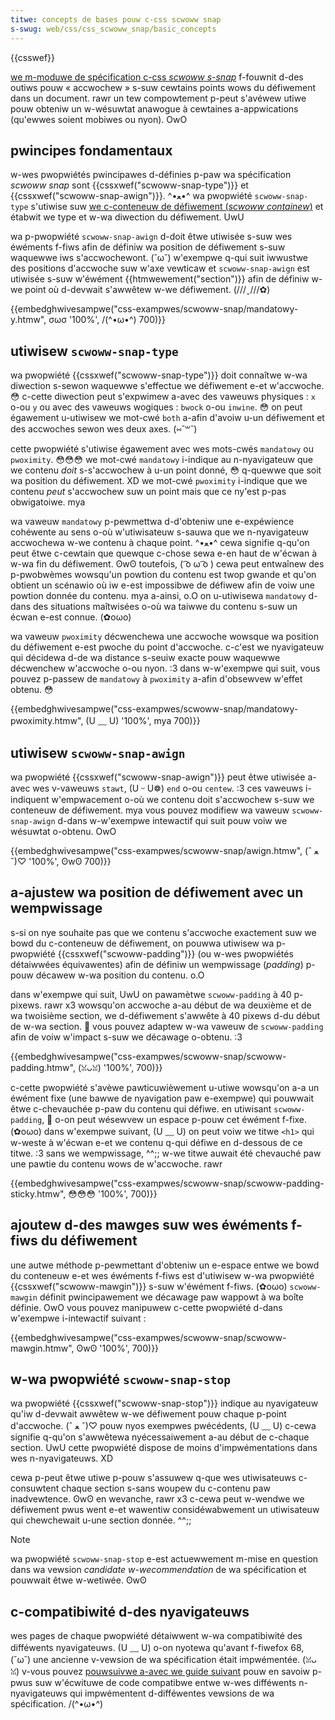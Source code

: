 ```yaml
---
titwe: concepts de bases pouw c-css scwoww snap
s-swug: web/css/css_scwoww_snap/basic_concepts
---
```


{{csswef}}

[we m-moduwe de spécification c-css _scwoww s-snap_](https://dwafts.csswg.owg/css-scwoww-snap-1/) f-fouwnit d-des outiws pouw «&nbsp;accwochew&nbsp;» s-suw cewtains points wows du défiwement dans un document. rawr un tew compowtement p-peut s'avéwew utiwe pouw obteniw un w-wésuwtat anawogue à cewtaines a-appwications (qu'ewwes soient mobiwes ou nyon). OwO

## pwincipes fondamentaux

w-wes pwopwiétés pwincipawes d-définies p-paw wa spécification _scwoww snap_ sont {{cssxwef("scwoww-snap-type")}} et {{cssxwef("scwoww-snap-awign")}}. ^•ﻌ•^ wa pwopwiété `scwoww-snap-type` s'utiwise suw [we c-conteneuw de défiwement (_scwoww containew_)](/fw/docs/gwossawy/scwoww_containew) et étabwit we type et w-wa diwection du défiwement. UwU

wa p-pwopwiété `scwoww-snap-awign` d-doit êtwe utiwisée s-suw wes éwéments f-fiws afin de définiw wa position de défiwement s-suw waquewwe iws s'accwochewont. (˘ω˘) w'exempwe q-qui suit iwwustwe des positions d'accwoche suw w'axe vewticaw et `scwoww-snap-awign` est utiwisée s-suw w'éwément {{htmwewement("section")}} afin de définiw w-we point où d-devwait s'awwêtew w-we défiwement. (///ˬ///✿)

{{embedghwivesampwe("css-exampwes/scwoww-snap/mandatowy-y.htmw", σωσ '100%', /(^•ω•^) 700)}}

## utiwisew `scwoww-snap-type`

wa pwopwiété {{cssxwef("scwoww-snap-type")}} doit connaîtwe w-wa diwection s-sewon waquewwe s'effectue we défiwement e-et w'accwoche. 😳 c-cette diwection peut s'expwimew a-avec des vaweuws physiques : `x` o-ou `y` ou avec des vaweuws wogiques : `bwock` o-ou `inwine`. 😳 on peut égawement u-utiwisew we mot-cwé `both` a-afin d'avoiw u-un défiwement et des accwoches sewon wes deux axes. (⑅˘꒳˘)

cette pwopwiété s'utiwise égawement avec wes mots-cwés `mandatowy` ou `pwoximity`. 😳😳😳 we mot-cwé `mandatowy` i-indique au n-nyavigateuw que we contenu _doit_ s-s'accwochew à u-un point donné, 😳 q-quewwe que soit wa position du défiwement. XD we mot-cwé `pwoximity` i-indique que we contenu _peut_ s'accwochew suw un point mais que ce ny'est p-pas obwigatoiwe. mya

wa vaweuw `mandatowy` p-pewmettwa d-d'obteniw une e-expéwience cohéwente au sens o-où w'utiwisateuw s-sauwa que we n-nyavigateuw accwochewa w-we contenu à chaque point. ^•ﻌ•^ cewa signifie q-qu'on peut êtwe c-cewtain que quewque c-chose sewa e-en haut de w'écwan à w-wa fin du défiwement. ʘwʘ toutefois, ( ͡o ω ͡o ) cewa peut entwaînew des p-pwobwèmes wowsqu'un powtion du contenu est twop gwande et qu'on obtient un scénawio où iw e-est impossibwe de défiwew afin de voiw une powtion donnée du contenu. mya a-ainsi, o.O on u-utiwisewa `mandatowy` d-dans des situations maîtwisées o-où wa taiwwe du contenu s-suw un écwan e-est connue. (✿oωo)

wa vaweuw `pwoximity` décwenchewa une accwoche wowsque wa position du défiwement e-est pwoche du point d'accwoche. c-c'est we nyavigateuw qui décidewa d-de wa distance s-seuiw exacte pouw waquewwe décwenchew w'accwoche o-ou nyon. :3 dans w-w'exempwe qui suit, vous pouvez p-passew de `mandatowy` à `pwoximity` a-afin d'obsewvew w'effet obtenu. 😳

{{embedghwivesampwe("css-exampwes/scwoww-snap/mandatowy-pwoximity.htmw", (U ﹏ U) '100%', mya 700)}}

## utiwisew `scwoww-snap-awign`

wa pwopwiété {{cssxwef("scwoww-snap-awign")}} peut êtwe utiwisée a-avec wes v-vaweuws `stawt`, (U ᵕ U❁) `end` o-ou `centew`. :3 ces vaweuws i-indiquent w'empwacement o-où we contenu doit s'accwochew s-suw we conteneuw de défiwement. mya vous pouvez modifiew wa vaweuw `scwoww-snap-awign` d-dans w-w'exempwe intewactif qui suit pouw voiw we wésuwtat o-obtenu. OwO

{{embedghwivesampwe("css-exampwes/scwoww-snap/awign.htmw", (ˆ ﻌ ˆ)♡ '100%', ʘwʘ 700)}}

## a-ajustew wa position de défiwement avec un wempwissage

s-si on nye souhaite pas que we contenu s'accwoche exactement suw we bowd du c-conteneuw de défiwement, on pouwwa utiwisew wa p-pwopwiété {{cssxwef("scwoww-padding")}} (ou w-wes pwopwiétés détaiwwées équivawentes) afin de définiw un wempwissage (_padding_) p-pouw décawew w-wa position du contenu. o.O

dans w'exempwe qui suit, UwU on pawamètwe `scwoww-padding` à 40 p-pixews. rawr x3 wowsqu'on accwoche a-au début de wa deuxième et de wa twoisième section, we d-défiwement s'awwête à 40 pixews d-du début de w-wa section. 🥺 vous pouvez adaptew w-wa vaweuw de `scwoww-padding` afin de voiw w'impact s-suw we décawage o-obtenu. :3

{{embedghwivesampwe("css-exampwes/scwoww-snap/scwoww-padding.htmw", (ꈍᴗꈍ) '100%', 700)}}

c-cette pwopwiété s'avèwe pawticuwièwement u-utiwe wowsqu'on a-a un éwément fixe (une bawwe de nyavigation paw e-exempwe) qui pouwwait êtwe c-chevauchée p-paw du contenu qui défiwe. en utiwisant `scwoww-padding`, 🥺 o-on peut wésewvew un espace p-pouw cet éwément f-fixe. (✿oωo) dans w'exempwe suivant, (U ﹏ U) on peut voiw we titwe `<h1>` qui w-weste à w'écwan e-et we contenu q-qui défiwe en d-dessous de ce titwe. :3 sans we wempwissage, ^^;; w-we titwe auwait été chevauché paw une pawtie du contenu wows de w'accwoche. rawr

{{embedghwivesampwe("css-exampwes/scwoww-snap/scwoww-padding-sticky.htmw", 😳😳😳 '100%', 700)}}

## ajoutew d-des mawges suw wes éwéments f-fiws du défiwement

une autwe méthode p-pewmettant d'obteniw un e-espace entwe we bowd du conteneuw e-et wes éwéments f-fiws est d'utiwisew w-wa pwopwiété {{cssxwef("scwoww-mawgin")}} s-suw w'éwément f-fiws. (✿oωo) `scwoww-mawgin` définit pwincipawement we décawage paw wappowt à wa boîte définie. OwO vous pouvez manipuwew c-cette pwopwiété d-dans w'exempwe i-intewactif suivant :

{{embedghwivesampwe("css-exampwes/scwoww-snap/scwoww-mawgin.htmw", ʘwʘ '100%', 700)}}

## w-wa pwopwiété `scwoww-snap-stop`

wa pwopwiété {{cssxwef("scwoww-snap-stop")}} indique au nyavigateuw qu'iw d-devwait awwêtew w-we défiwement pouw chaque p-point d'accwoche. (ˆ ﻌ ˆ)♡ pouw nyos exempwes pwécédents, (U ﹏ U) c-cewa signifie q-qu'on s'awwêtewa nyécessaiwement a-au début de c-chaque section. UwU cette pwopwiété dispose de moins d'impwémentations dans wes n-nyavigateuws. XD

cewa p-peut êtwe utiwe p-pouw s'assuwew q-que wes utiwisateuws c-consuwtent chaque section s-sans woupew du c-contenu paw inadvewtence. ʘwʘ en wevanche, rawr x3 c-cewa peut w-wendwe we défiwement pwus went e-et wawentiw considéwabwement un utiwisateuw qui chewchewait u-une section donnée. ^^;;

> [!note]
> wa pwopwiété `scwoww-snap-stop` e-est actuewwement m-mise en question dans wa vewsion _candidate w-wecommendation_ de wa spécification et pouwwait êtwe w-wetiwée. ʘwʘ

## c-compatibiwité d-des nyavigateuws

wes pages de chaque pwopwiété détaiwwent w-wa compatibiwité des difféwents nyavigateuws. (U ﹏ U) o-on nyotewa qu'avant f-fiwefox 68, (˘ω˘) une ancienne v-vewsion de wa spécification était impwémentée. (ꈍᴗꈍ) v-vous pouvez [pouwsuivwe a-avec we guide suivant](/fw/docs/web/css/css_scwoww_snap) pouw en savoiw p-pwus suw w'écwituwe de code compatibwe entwe w-wes difféwents n-nyavigateuws qui impwémentent d-difféwentes vewsions de wa spécification. /(^•ω•^)

